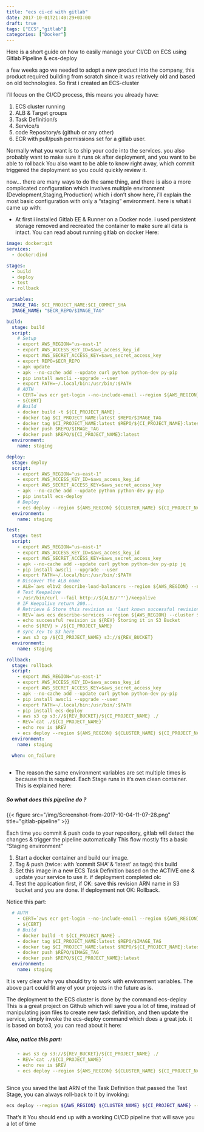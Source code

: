 ```yaml
---
title: "ecs ci-cd with gitlab"
date: 2017-10-01T21:40:29+03:00
draft: true
tags: ["ECS","gitlab"]
categories: ["Docker"]
---
```


Here is a short guide on how to easily manage your CI/CD on ECS using Gitlab Pipeline & ecs-deploy

a few weeks ago we needed to adopt a new product into the company, this product required building from scratch since it was relatively old and based on old technologies.
So first i created an ECS-cluster

I’ll focus on the CI/CD process, this means you already have:
1. ECS cluster running
2. ALB & Target groups
3. Task Definition/s
4. Service/s
5. code Repository/s (github or any other)
6. ECR with pull/push permissions set for a gitlab user.

Normally what you want is to ship your code into the services. you also probably want to make sure it runs ok after deployment, and you want to be able to rollback
You also want to be able to know right away, which commit triggered the deployment so you could quickly review it.

now… there are many ways to do the same thing, and there is also a more complicated configuration which involves multiple environment (Development,Staging,Production) which i don’t show here, i’ll explain the most basic configuration with only a “staging” environment. here is what i came up with:

* At first i installed Gitlab EE & Runner on a Docker node. i used persistent storage removed and recreated the container to make sure all data is intact.
You can read about running gitlab on docker Here:

~~~yaml
image: docker:git
services:
  - docker:dind

stages:
  - build
  - deploy
  - test
  - rollback

variables:
  IMAGE_TAG: $CI_PROJECT_NAME:$CI_COMMIT_SHA
  IMAGE_NAME: "$ECR_REPO/$IMAGE_TAG"

build:
  stage: build
  script:
    # Setup
    - export AWS_REGION="us-east-1"
    - export AWS_ACCESS_KEY_ID=$aws_access_key_id
    - export AWS_SECRET_ACCESS_KEY=$aws_secret_access_key
    - export REPO=$ECR_REPO
    - apk update
    - apk --no-cache add --update curl python python-dev py-pip
    - pip install awscli --upgrade --user
    - export PATH=~/.local/bin:/usr/bin/:$PATH
    # AUTH
    - CERT=`aws ecr get-login --no-include-email --region ${AWS_REGION}`
    - ${CERT}
    # Build
    - docker build -t ${CI_PROJECT_NAME} .
    - docker tag $CI_PROJECT_NAME:latest $REPO/$IMAGE_TAG
    - docker tag $CI_PROJECT_NAME:latest $REPO/${CI_PROJECT_NAME}:latest
    - docker push $REPO/$IMAGE_TAG
    - docker push $REPO/${CI_PROJECT_NAME}:latest
  environment:
    name: staging

deploy:
  stage: deploy
  script:
    - export AWS_REGION="us-east-1"
    - export AWS_ACCESS_KEY_ID=$aws_access_key_id
    - export AWS_SECRET_ACCESS_KEY=$aws_secret_access_key
    - apk --no-cache add --update python python-dev py-pip
    - pip install ecs-deploy
    # Deploy
    - ecs deploy --region ${AWS_REGION} ${CLUSTER_NAME} ${CI_PROJECT_NAME} --tag ${CI_COMMIT_SHA}
  environment:
    name: staging

test:
  stage: test
  script:
    - export AWS_REGION="us-east-1"
    - export AWS_ACCESS_KEY_ID=$aws_access_key_id
    - export AWS_SECRET_ACCESS_KEY=$aws_secret_access_key
    - apk --no-cache add --update curl python python-dev py-pip jq
    - pip install awscli --upgrade --user
    - export PATH=~/.local/bin:/usr/bin/:$PATH
    # Discover the ALB name
    - ALB=`aws elbv2 describe-load-balancers --region ${AWS_REGION} --names ${CI_PROJECT_NAME} | jq .LoadBalancers[0].DNSName`
    # Test Keepalive
    - /usr/bin/curl --fail http://${ALB//'"'}/keepalive
    # IF Keepalive return 200...
    # Retrieve & Store this revision as 'last known successful revision' in S3 Bucket
    - REV=`aws ecs describe-services --region ${AWS_REGION} --cluster ${CLUSTER_NAME} --service ${CI_PROJECT_NAME} |jq -r '.services[0].deployments[0].taskDefinition'`
    - echo successful revision is ${REV} Storing it in S3 Bucket
    - echo ${REV} > /${CI_PROJECT_NAME}
    # sync rev to S3 here
    - aws s3 cp /${CI_PROJECT_NAME} s3://${REV_BUCKET}
  environment:
    name: staging

rollback:
  stage: rollback
  script:
    - export AWS_REGION="us-east-1"
    - export AWS_ACCESS_KEY_ID=$aws_access_key_id
    - export AWS_SECRET_ACCESS_KEY=$aws_secret_access_key
    - apk --no-cache add --update curl python python-dev py-pip
    - pip install awscli --upgrade --user
    - export PATH=~/.local/bin:/usr/bin/:$PATH
    - pip install ecs-deploy
    - aws s3 cp s3://${REV_BUCKET}/${CI_PROJECT_NAME} ./
    - REV=`cat ./${CI_PROJECT_NAME}`
    - echo rev is $REV
    - ecs deploy --region ${AWS_REGION} ${CLUSTER_NAME} ${CI_PROJECT_NAME} --task ${REV}
  environment:
    name: staging

  when: on_failure
  
~~~

* The reason the same environment variables are set multiple times is because this is required.
Each Stage runs in it’s own clean container. This is explained here:


##### So what does this pipeline do ?


{{< figure src="/img/Screenshot-from-2017-10-04-11-07-28.png" title="gitlab-pipeline" >}}

Each time you commit & push code to your repository, gitlab will detect the changes & trigger the pipeline automatically
This flow mostly fits a basic “Staging environment”

1. Start a docker container and build our image.
2. Tag & push (twice: with ‘commit SHA’ & ‘latest’ as tags) this build
3. Set this image in a new ECS Task Definition based on the ACTIVE one & update your service to use it.
if deployment completed ok:
4. Test the application first, if OK: save this revision ARN name in S3 bucket and you are done.
If deployment not OK: Rollback.

Notice this part:
~~~yaml
  # AUTH
    - CERT=`aws ecr get-login --no-include-email --region ${AWS_REGION}`
    - ${CERT}
    # Build
    - docker build -t ${CI_PROJECT_NAME} .
    - docker tag $CI_PROJECT_NAME:latest $REPO/$IMAGE_TAG
    - docker tag $CI_PROJECT_NAME:latest $REPO/${CI_PROJECT_NAME}:latest
    - docker push $REPO/$IMAGE_TAG
    - docker push $REPO/${CI_PROJECT_NAME}:latest
  environment:
    name: staging
~~~

It is very clear why you should try to work with environment variables.
The above part could fit any of your projects in the future as is.


The deployment to the ECS cluster is done by the command ecs-deploy
This is a great project on Github which will save you a lot of time, instead of manipulating json files to create new task definition, and then update the service,
simply invoke the ecs-deploy command which does a great job. it is based on boto3, you can read about it here:


##### Also, notice this part:
~~~yaml
    - aws s3 cp s3://${REV_BUCKET}/${CI_PROJECT_NAME} ./
    - REV=`cat ./${CI_PROJECT_NAME}`
    - echo rev is $REV
    - ecs deploy --region ${AWS_REGION} ${CLUSTER_NAME} ${CI_PROJECT_NAME} --task ${REV}
    
~~~

Since you saved the last ARN of the Task Definition that passed the Test Stage, you can always roll-back to it by invoking:

~~~bash
ecs deploy --region ${AWS_REGION} ${CLUSTER_NAME} ${CI_PROJECT_NAME} --task ${REV}
~~~

That’s it
You should end up with a working CI/CD pipeline that will save you a lot of time

